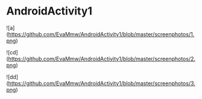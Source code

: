 # AndroidActivity1
![a] (https://github.com/EvaMmw/AndroidActivity1/blob/master/screenphotos/1.png)


![cd] (https://github.com/EvaMmw/AndroidActivity1/blob/master/screenphotos/2.png)



![dd] (https://github.com/EvaMmw/AndroidActivity1/blob/master/screenphotos/3.png)
